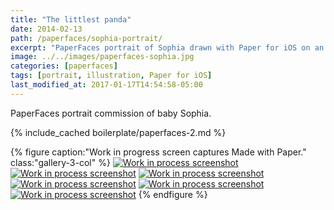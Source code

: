 ```yaml
---
title: "The littlest panda"
date: 2014-02-13
path: /paperfaces/sophia-portrait/
excerpt: "PaperFaces portrait of Sophia drawn with Paper for iOS on an iPad."
image: ../../images/paperfaces-sophia.jpg
categories: [paperfaces]
tags: [portrait, illustration, Paper for iOS]
last_modified_at: 2017-01-17T14:54:58-05:00
---
```


PaperFaces portrait commission of baby Sophia.

{% include_cached boilerplate/paperfaces-2.md %}

{% figure caption:"Work in progress screen captures Made with Paper." class:"gallery-3-col" %}
[![Work in process screenshot](../../images/paperfaces-sophia-process-1-600.jpg)](../../images/paperfaces-sophia-process-1-lg.jpg)
[![Work in process screenshot](../../images/paperfaces-sophia-process-2-600.jpg)](../../images/paperfaces-sophia-process-2-lg.jpg)
[![Work in process screenshot](../../images/paperfaces-sophia-process-3-600.jpg)](../../images/paperfaces-sophia-process-3-lg.jpg)
[![Work in process screenshot](../../images/paperfaces-sophia-process-4-600.jpg)](../../images/paperfaces-sophia-process-4-lg.jpg)
[![Work in process screenshot](../../images/paperfaces-sophia-process-5-600.jpg)](../../images/paperfaces-sophia-process-5-lg.jpg)
[![Work in process screenshot](../../images/paperfaces-sophia-process-6-600.jpg)](../../images/paperfaces-sophia-process-6-lg.jpg)
{% endfigure %}
